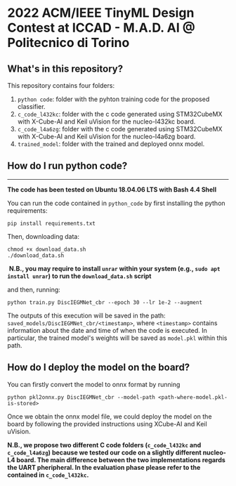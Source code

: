 # 2022 ACM/IEEE TinyML Design Contest at ICCAD - M.A.D. AI @ Politecnico di Torino 

## What's in this repository?

This repository contains four folders:
1. `python code`: folder with the pyhton training code for the proposed classifier.
2. `c_code_l432kc`: folder with the c code generated using STM32CubeMX with X-Cube-AI and Keil uVision for the nucleo-l432kc board.
3. `c_code_l4a6zg`: folder with the c code generated using STM32CubeMX with X-Cube-AI and Keil uVision for the nucleo-l4a6zg board.
4. `trained_model`: folder with the trained and deployed onnx model.

## How do I run python code?

** **

**The code has been tested on Ubuntu 18.04.06 LTS with Bash 4.4 Shell**

You can run the code contained in `python_code` by first installing the python requirements:

    pip install requirements.txt

Then, downloading data:

    chmod +x download_data.sh
    ./download_data.sh

​	**N.B., you may require to install `unrar` within your system (e.g., `sudo apt install unrar`) to run the `download_data.sh` script**

and then, running:

    python train.py DiscIEGMNet_cbr --epoch 30 --lr 1e-2 --augment

The outputs of this execution will be saved in the path: `saved_models/DiscIEGMNet_cbr/<timestamp>`, where `<timestamp>` contains information about the date and time of when the code is executed.
In particular, the trained model's weights will be saved as `model.pkl` within this path.

## How do I deploy the model on the board?

You can firstly convert the model to onnx format by running

    python pkl2onnx.py DiscIEGMNet_cbr --model-path <path-where-model.pkl-is-stored>

Once we obtain the onnx model file, we could deploy the model on the board by following the provided instructions using XCube-AI and Keil uVision.

**N.B., we propose two different C code folders (`c_code_l432kc` and `c_code_l4a6zg`) because we tested our code on a slightly different nucleo-L4 board. The main difference between the two implementations regards the UART pheripheral. In the evaluation phase please refer to the contained in `c_code_l432kc`.**